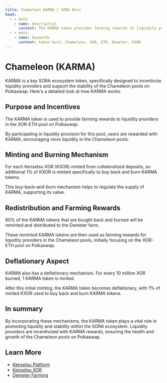 ```yaml
---
title: Chameleon KARMA | SORA Docs
head:
  - - meta
    - name: description
      content: The KARMA token provides farming rewards to liquidity providers in the XOR-ETH pool on Polkaswap. It is specifically designed to incentivize liquidity providers and support the stability of the Chameleon pools on Polkaswap.
  - - meta
    - name: keywords
      content: token burn, Chameleon, XOR, ETH, Demeter, KXOR
---
```


# Chameleon (KARMA)

KARMA is a key SORA ecosystem token, specifically designed to incentivize liquidity providers and support the stability of the Chameleon pools on Polkaswap. Here's a detailed look at how KARMA works.

## Purpose and Incentives

The KARMA token is used to provide farming rewards to liquidity providers in the XOR-ETH pool on Polkaswap.

By participating in liquidity provision for this pool, users are rewarded with KARMA, encouraging more liquidity in the Chameleon pools.

## Minting and Burning Mechanism

For each Kensetsu XOR (KXOR) minted from collateralized deposits, an additional 1% of KXOR is minted specifically to buy back and burn KARMA tokens.

This buy-back-and-burn mechanism helps to regulate the supply of KARMA, supporting its value.

## Redistribution and Farming Rewards

80% of the KARMA tokens that are bought back and burned will be reminted and distributed to the Demeter farm.

These reminted KARMA tokens are then used as farming rewards for liquidity providers in the Chameleon pools, initially focusing on the XOR-ETH pool on Polkaswap.

## Deflationary Aspect

KARMA also has a deflationary mechanism. For every 10 million XOR burned, 1 KARMA token is minted.

After this initial minting, the KARMA token becomes deflationary, with 1% of minted KXOR used to buy back and burn KARMA tokens.

## In summary

By incorporating these mechanisms, the KARMA token plays a vital role in promoting liquidity and stability within the SORA ecosystem. Liquidity providers are incentivized with KARMA rewards, ensuring the health and growth of the Chameleon pools on Polkaswap.

## Learn More

- [Kensetsu Platform](/kensetsu-vaults.md)
- [Kensetsu XOR](/kxor.md)
- [Demeter Farming](/ceres/demeter-farming.md)
